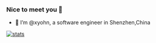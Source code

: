 ### Nice to meet you 👋
- 🌱 I’m @xyohn, a software engineer in Shenzhen,China


[![stats](https://github-readme-stats.vercel.app/api?username=xyohn)]()
